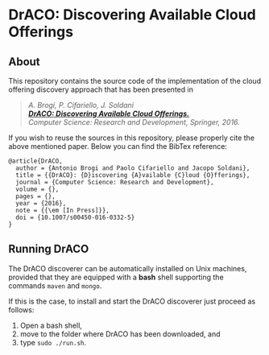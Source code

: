 # DrACO: Discovering Available Cloud Offerings
## About
This repository contains the source code of the implementation of the cloud offering discovery approach that has been presented in 
> _A. Brogi, P. Cifariello, J. Soldani <br>
> **[DrACO: Discovering Available Cloud Offerings.](http://dx.doi.org/10.1007/s00450-016-0332-5)** <br>
> Computer Science: Research and Development, Springer, 2016._ 

If you wish to reuse the sources in this repository, please properly cite the above mentioned paper. Below you can find the BibTex reference:
```
@article{DrACO,
  author = {Antonio Brogi and Paolo Cifariello and Jacopo Soldani},
  title = {{DrACO}: {D}iscovering {A}vailable {C}loud {O}fferings},
  journal = {Computer Science: Research and Development},
  volume = {},
  pages = {},
  year = {2016},
  note = {{\em [In Press]}},
  doi = {10.1007/s00450-016-0332-5}
}
```

## Running DrACO
The DrACO discoverer can be automatically installed on Unix machines, provided that they are equipped with a **bash** shell supporting the commands `maven` and `mongo`.

If this is the case, to install and start the DrACO discoverer just proceed as follows:
 1. Open a bash shell, 
 2. move to the folder where DrACO has been downloaded, and 
 3. type `sudo ./run.sh`.
